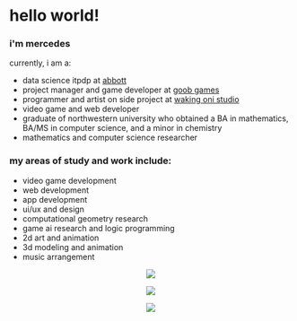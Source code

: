 # hello world!

### i'm mercedes
currently, i am a:
- data science itpdp at [abbott](https://www.abbott.com/)
- project manager and game developer at [goob games](https://github.com/goob-games)
- programmer and artist on side project at [waking oni studio](https://wakingoni.com/)
- video game and web developer
- graduate of northwestern university who obtained a BA in mathematics, BA/MS in computer science, and a minor in chemistry
- mathematics and computer science researcher

### my areas of study and work include:
- video game development
- web development
- app development
- ui/ux and design
- computational geometry research
- game ai research and logic programming
- 2d art and animation
- 3d modeling and animation
- music arrangement

<p align="center">
    <a href="https://git.io/streak-stats">
        <img src="https://streak-stats.demolab.com/?user=mercedes-sandu&theme=tokyonight&private=true" />
    </a>
</p>

<p align="center">
    <a href="https://github.com/anuraghazra/github-readme-stats">
        <img src="https://github-readme-stats-git-masterrstaa-rickstaa.vercel.app/api/top-langs/?username=mercedes-sandu&layout=compact&count_private=true&theme=tokyonight&langs_count=10" />
    </a>
</p>

<p align="center">
    <a href="https://skillicons.dev">
        <img src="https://skillicons.dev/icons?i=cs,unity,latex,java,python,r,cpp,unreal,react,svelte,mui,firebase,blender,figma,html,css,scss,tailwind,js,ts,vite,vitest,md,discord,github,&theme=dark" />
    </a>
</p>
